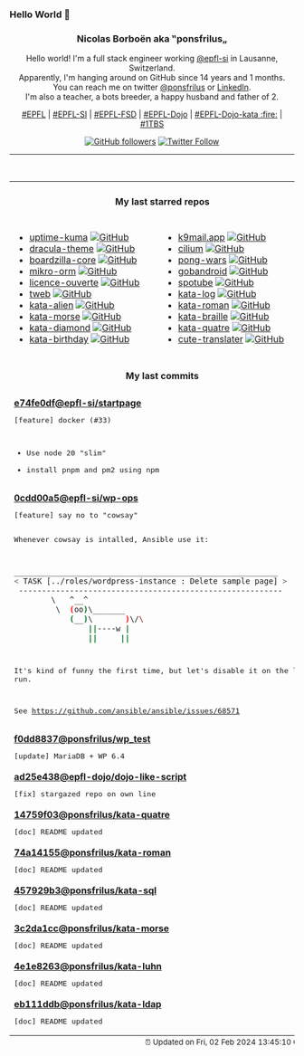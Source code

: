 ### Hello World 👋

<p align="center">
  <!-- use https://avatars.githubusercontent.com/u/176002?v=4 for your default github picture 
  <img src="https://raw.githubusercontent.com/ponsfrilus/ponsfrilus/master/img/ponsfrilus.png" title="Nicolas Borboën aka ‟ponsfrilus„" alt="Nicolas Borboën aka ‟ponsfrilus„" /> -->
  <h3 align="center">
    Nicolas Borboën aka ‟ponsfrilus„
  </h3>
  <p align="center">
    Hello world! I'm a full stack engineer working <a href="https://github.com/epfl-si">@epfl-si</a> in Lausanne, Switzerland.
    <br />Apparently, I'm hanging around on GitHub since 14 years and 1 months.
    <br />You can reach me on twitter <a href="https://twitter.com/ponsfrilus">@ponsfrilus</a> or <a href="http://linkedin.com/in/nicolasborboen">LinkedIn</a>.
    <br />I'm also a teacher, a bots breeder, a happy husband and father of 2.
  </p>
  <p align="center">
    <a href="https://www.epfl.ch">#EPFL</a> | 
    <a href="https://github.com/epfl-si/">#EPFL-SI</a> | 
    <a href="https://github.com/epfl-fsd">#EPFL-FSD</a> | 
    <a href="https://github.com/topics/epfl-dojo">#EPFL-Dojo</a> | 
    <a href="https://github.com/topics/epfl-dojo-kata">#EPFL-Dojo-kata :fire:</a> | 
    <a href="https://en.wikipedia.org/wiki/Indentation_style#Variant:_1TBS_(OTBS)">#1TBS</a>
  </p>
  <p align="center">
    <a href="https://github.com/ponsfrilus"><img alt="GitHub followers" src="https://img.shields.io/github/followers/ponsfrilus?label=Follow%20me%20on%20github&style=social"></a>
    <a href="https://twitter.com/ponsfrilus"><img alt="Twitter Follow" src="https://img.shields.io/twitter/follow/ponsfrilus?label=follow%20me%20on%20twitter&style=social"></a>
  </p>
  </p><hr><table align="center">
<tr>
<td colspan="2" align="center"><h4>My last starred repos</h4></td>
</tr>
<tr>
<td valign="top">
<ul>
<li>
<a href="https://github.com/louislam/uptime-kuma" title="A fancy self-hosted monitoring tool" target="_blank">uptime-kuma</a>&nbsp;<a href="https://github.com/louislam/uptime-kuma" title="A fancy self-hosted monitoring tool" target="_blank"><img src="https://img.shields.io/github/stars/louislam/uptime-kuma?style=social" alt="GitHub"></a>
</li>
<li>
<a href="https://github.com/dracula/dracula-theme" title="🧛🏻‍♂️ One theme. All platforms." target="_blank">dracula-theme</a>&nbsp;<a href="https://github.com/dracula/dracula-theme" title="🧛🏻‍♂️ One theme. All platforms." target="_blank"><img src="https://img.shields.io/github/stars/dracula/dracula-theme?style=social" alt="GitHub"></a>
</li>
<li>
<a href="https://github.com/boardzilla/boardzilla-core" title="Boardzilla core library" target="_blank">boardzilla-core</a>&nbsp;<a href="https://github.com/boardzilla/boardzilla-core" title="Boardzilla core library" target="_blank"><img src="https://img.shields.io/github/stars/boardzilla/boardzilla-core?style=social" alt="GitHub"></a>
</li>
<li>
<a href="https://github.com/mikro-orm/mikro-orm" title="TypeScript ORM for Node.js based on Data Mapper, Unit of Work and Identity Map patterns. Supports MongoDB, MySQL, MariaDB, PostgreSQL and SQLite databases." target="_blank">mikro-orm</a>&nbsp;<a href="https://github.com/mikro-orm/mikro-orm" title="TypeScript ORM for Node.js based on Data Mapper, Unit of Work and Identity Map patterns. Supports MongoDB, MySQL, MariaDB, PostgreSQL and SQLite databases." target="_blank"><img src="https://img.shields.io/github/stars/mikro-orm/mikro-orm?style=social" alt="GitHub"></a>
</li>
<li>
<a href="https://github.com/etalab/licence-ouverte" title="La licence recommandée pour la publication de données publiques, par Etalab." target="_blank">licence-ouverte</a>&nbsp;<a href="https://github.com/etalab/licence-ouverte" title="La licence recommandée pour la publication de données publiques, par Etalab." target="_blank"><img src="https://img.shields.io/github/stars/etalab/licence-ouverte?style=social" alt="GitHub"></a>
</li>
<li>
<a href="https://github.com/morethanwords/tweb" title="Telegram Web K, GPL v3" target="_blank">tweb</a>&nbsp;<a href="https://github.com/morethanwords/tweb" title="Telegram Web K, GPL v3" target="_blank"><img src="https://img.shields.io/github/stars/morethanwords/tweb?style=social" alt="GitHub"></a>
</li>
<li>
<a href="https://github.com/ponsfrilus/kata-alien" title="Kata : alphabète extra-terrestre" target="_blank">kata-alien</a>&nbsp;<a href="https://github.com/ponsfrilus/kata-alien" title="Kata : alphabète extra-terrestre" target="_blank"><img src="https://img.shields.io/github/stars/ponsfrilus/kata-alien?style=social" alt="GitHub"></a>
</li>
<li>
<a href="https://github.com/ponsfrilus/kata-morse" title="Kata : convertisseur de code morse" target="_blank">kata-morse</a>&nbsp;<a href="https://github.com/ponsfrilus/kata-morse" title="Kata : convertisseur de code morse" target="_blank"><img src="https://img.shields.io/github/stars/ponsfrilus/kata-morse?style=social" alt="GitHub"></a>
</li>
<li>
<a href="https://github.com/ponsfrilus/kata-diamond" title="Kata : une lettre pour un diamant !" target="_blank">kata-diamond</a>&nbsp;<a href="https://github.com/ponsfrilus/kata-diamond" title="Kata : une lettre pour un diamant !" target="_blank"><img src="https://img.shields.io/github/stars/ponsfrilus/kata-diamond?style=social" alt="GitHub"></a>
</li>
<li>
<a href="https://github.com/ponsfrilus/kata-birthday" title="Kata : créer un système de rappel des anniversaires" target="_blank">kata-birthday</a>&nbsp;<a href="https://github.com/ponsfrilus/kata-birthday" title="Kata : créer un système de rappel des anniversaires" target="_blank"><img src="https://img.shields.io/github/stars/ponsfrilus/kata-birthday?style=social" alt="GitHub"></a>
</li>
</ul>
<img width="450" height="1" /></td>
<td valign="top">
<ul>
<li>
<a href="https://github.com/k9mail/k9mail.app" title="Website for K-9 Mail" target="_blank">k9mail.app</a>&nbsp;<a href="https://github.com/k9mail/k9mail.app" title="Website for K-9 Mail" target="_blank"><img src="https://img.shields.io/github/stars/k9mail/k9mail.app?style=social" alt="GitHub"></a>
</li>
<li>
<a href="https://github.com/cilium/cilium" title="eBPF-based Networking, Security, and Observability" target="_blank">cilium</a>&nbsp;<a href="https://github.com/cilium/cilium" title="eBPF-based Networking, Security, and Observability" target="_blank"><img src="https://img.shields.io/github/stars/cilium/cilium?style=social" alt="GitHub"></a>
</li>
<li>
<a href="https://github.com/vnglst/pong-wars" title="null" target="_blank">pong-wars</a>&nbsp;<a href="https://github.com/vnglst/pong-wars" title="null" target="_blank"><img src="https://img.shields.io/github/stars/vnglst/pong-wars?style=social" alt="GitHub"></a>
</li>
<li>
<a href="https://github.com/ligi/gobandroid" title="A Goban for Android" target="_blank">gobandroid</a>&nbsp;<a href="https://github.com/ligi/gobandroid" title="A Goban for Android" target="_blank"><img src="https://img.shields.io/github/stars/ligi/gobandroid?style=social" alt="GitHub"></a>
</li>
<li>
<a href="https://github.com/KRTirtho/spotube" title="🎧 Open source Spotify client that doesn't require Premium nor uses Electron! Available for both desktop & mobile!" target="_blank">spotube</a>&nbsp;<a href="https://github.com/KRTirtho/spotube" title="🎧 Open source Spotify client that doesn't require Premium nor uses Electron! Available for both desktop & mobile!" target="_blank"><img src="https://img.shields.io/github/stars/KRTirtho/spotube?style=social" alt="GitHub"></a>
</li>
<li>
<a href="https://github.com/softwarecrafters/kata-log" title="Resources to facilitate coding katas" target="_blank">kata-log</a>&nbsp;<a href="https://github.com/softwarecrafters/kata-log" title="Resources to facilitate coding katas" target="_blank"><img src="https://img.shields.io/github/stars/softwarecrafters/kata-log?style=social" alt="GitHub"></a>
</li>
<li>
<a href="https://github.com/ponsfrilus/kata-roman" title="Kata : chiffres romains" target="_blank">kata-roman</a>&nbsp;<a href="https://github.com/ponsfrilus/kata-roman" title="Kata : chiffres romains" target="_blank"><img src="https://img.shields.io/github/stars/ponsfrilus/kata-roman?style=social" alt="GitHub"></a>
</li>
<li>
<a href="https://github.com/ponsfrilus/kata-braille" title="Kata : convertisseur de Braille" target="_blank">kata-braille</a>&nbsp;<a href="https://github.com/ponsfrilus/kata-braille" title="Kata : convertisseur de Braille" target="_blank"><img src="https://img.shields.io/github/stars/ponsfrilus/kata-braille?style=social" alt="GitHub"></a>
</li>
<li>
<a href="https://github.com/ponsfrilus/kata-quatre" title="Kata : 4 est magique !" target="_blank">kata-quatre</a>&nbsp;<a href="https://github.com/ponsfrilus/kata-quatre" title="Kata : 4 est magique !" target="_blank"><img src="https://img.shields.io/github/stars/ponsfrilus/kata-quatre?style=social" alt="GitHub"></a>
</li>
<li>
<a href="https://github.com/Imbwbl/cute-translater" title="Shit base 8 encoder" target="_blank">cute-translater</a>&nbsp;<a href="https://github.com/Imbwbl/cute-translater" title="Shit base 8 encoder" target="_blank"><img src="https://img.shields.io/github/stars/Imbwbl/cute-translater?style=social" alt="GitHub"></a>
</li>
</ul>
<img width="450" height="1" /></td>
</tr>
<tr>
<td colspan="2" align="center"><h4>My last commits</h4></td>
</tr>
<tr>
        <td colspan="2">
          <div><strong><a href="https://api.github.com/repos/epfl-si/startpage/commits/e74fe0df905e6dc9f000b690fc5bdf98607c4e0b" title="2024-01-27T17:18:20.000+01:00" target="_blank">e74fe0df</a><a href="https://github.com/epfl-si">@epfl-si</a><a href="https://github.com/epfl-si/startpage" title="startpage.epfl.ch">/startpage</a></strong></div>
          <pre>[feature] docker (#33)

- Use node 20 "slim"
- install pnpm and pm2 using npm</pre>
        </td>
        </tr><tr>
        <td colspan="2">
          <div><strong><a href="https://api.github.com/repos/epfl-si/wp-ops/commits/0cdd00a5e0b8fc40c9e9f2403e2a19c8d798e9eb" title="2024-01-25T09:27:50.000+01:00" target="_blank">0cdd00a5</a><a href="https://github.com/epfl-si">@epfl-si</a><a href="https://github.com/epfl-si/wp-ops" title="DevOps infrastructure for the WordPress-at-EFPL project">/wp-ops</a></strong></div>
          <pre>[feature] say no to "cowsay"

Whenever cowsay is intalled, Ansible use it:
```sh
_________________________________________________________
< TASK [../roles/wordpress-instance : Delete sample page] >
 ---------------------------------------------------------
        \   ^__^
         \  (oo)\_______
            (__)\       )\/\
                ||----w |
                ||     ||

```

It's kind of funny the first time, but let's disable it on the long run.

See https://github.com/ansible/ansible/issues/68571</pre>
        </td>
        </tr><tr>
        <td colspan="2">
          <div><strong><a href="https://api.github.com/repos/ponsfrilus/wp_test/commits/f0dd8837bc91a2299af3dbad630489d8a9ed5f0c" title="2024-01-23T10:28:18.000+01:00" target="_blank">f0dd8837</a><a href="https://github.com/ponsfrilus">@ponsfrilus</a><a href="https://github.com/ponsfrilus/wp_test" title="A quick environement for testing WordPress in docker">/wp_test</a></strong></div>
          <pre>[update] MariaDB + WP 6.4</pre>
        </td>
        </tr><tr>
        <td colspan="2">
          <div><strong><a href="https://api.github.com/repos/epfl-dojo/dojo-like-script/commits/ad25e438162309666befa3ae0b439a1898a05fcd" title="2024-01-20T21:58:14.000+01:00" target="_blank">ad25e438</a><a href="https://github.com/epfl-dojo">@epfl-dojo</a><a href="https://github.com/epfl-dojo/dojo-like-script" title="A script to like all epfl-dojo repo">/dojo-like-script</a></strong></div>
          <pre>[fix] stargazed repo on own line</pre>
        </td>
        </tr><tr>
        <td colspan="2">
          <div><strong><a href="https://api.github.com/repos/ponsfrilus/kata-quatre/commits/14759f0365eac67107067d74e3a44c1f8b1c8f4b" title="2024-01-20T21:41:35.000+01:00" target="_blank">14759f03</a><a href="https://github.com/ponsfrilus">@ponsfrilus</a><a href="https://github.com/ponsfrilus/kata-quatre" title="Kata : 4 est magique !">/kata-quatre</a></strong></div>
          <pre>[doc] README updated</pre>
        </td>
        </tr><tr>
        <td colspan="2">
          <div><strong><a href="https://api.github.com/repos/ponsfrilus/kata-roman/commits/74a14155f2f5a71dabc5479836358af9c8531a36" title="2024-01-20T21:41:35.000+01:00" target="_blank">74a14155</a><a href="https://github.com/ponsfrilus">@ponsfrilus</a><a href="https://github.com/ponsfrilus/kata-roman" title="Kata : chiffres romains">/kata-roman</a></strong></div>
          <pre>[doc] README updated</pre>
        </td>
        </tr><tr>
        <td colspan="2">
          <div><strong><a href="https://api.github.com/repos/ponsfrilus/kata-sql/commits/457929b341cac604d9a4df2fe92b8319011c85f0" title="2024-01-20T21:41:35.000+01:00" target="_blank">457929b3</a><a href="https://github.com/ponsfrilus">@ponsfrilus</a><a href="https://github.com/ponsfrilus/kata-sql" title="Kata : entraîner ses connaissances SQL en aidant le manager d'une discothèque">/kata-sql</a></strong></div>
          <pre>[doc] README updated</pre>
        </td>
        </tr><tr>
        <td colspan="2">
          <div><strong><a href="https://api.github.com/repos/ponsfrilus/kata-morse/commits/3c2da1cc7a7281f659c0605b01ca2c2a217fd272" title="2024-01-20T21:41:34.000+01:00" target="_blank">3c2da1cc</a><a href="https://github.com/ponsfrilus">@ponsfrilus</a><a href="https://github.com/ponsfrilus/kata-morse" title="Kata : convertisseur de code morse">/kata-morse</a></strong></div>
          <pre>[doc] README updated</pre>
        </td>
        </tr><tr>
        <td colspan="2">
          <div><strong><a href="https://api.github.com/repos/ponsfrilus/kata-luhn/commits/4e1e82637102db77d6fac2e62acb9d11579d75ca" title="2024-01-20T21:41:34.000+01:00" target="_blank">4e1e8263</a><a href="https://github.com/ponsfrilus">@ponsfrilus</a><a href="https://github.com/ponsfrilus/kata-luhn" title="Kata : implémenter la formule de Luhn pour vérifier des numéros de cartes bancaires">/kata-luhn</a></strong></div>
          <pre>[doc] README updated</pre>
        </td>
        </tr><tr>
        <td colspan="2">
          <div><strong><a href="https://api.github.com/repos/ponsfrilus/kata-ldap/commits/eb111ddb2a737ef52812f1f168f290be23bff73e" title="2024-01-20T21:41:34.000+01:00" target="_blank">eb111ddb</a><a href="https://github.com/ponsfrilus">@ponsfrilus</a><a href="https://github.com/ponsfrilus/kata-ldap" title="Kata : annuaire LDAP (ldapsearch)">/kata-ldap</a></strong></div>
          <pre>[doc] README updated</pre>
        </td>
        </tr><tfoot>
<tr>
<td colspan="2" align="right">
<img width="900" height="1" />
<small>⏰ Updated on Fri, 02 Feb 2024 13:45:10 GMT</small>
</td>
</tr>
</tfoot>
<br />
</table>
